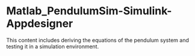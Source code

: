 # Matlab_PendulumSim-Simulink-Appdesigner
 This content includes deriving the equations of the pendulum system and testing it in a simulation environment.
